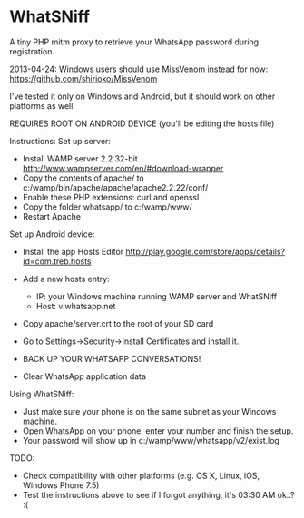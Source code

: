 WhatSNiff
=========

A tiny PHP mitm proxy to retrieve your WhatsApp password during registration.

2013-04-24: Windows users should use MissVenom instead for now: https://github.com/shirioko/MissVenom

I've tested it only on Windows and Android, but it should work on other platforms as well.

REQUIRES ROOT ON ANDROID DEVICE (you'll be editing the hosts file)

Instructions:
Set up server:
  - Install WAMP server 2.2 32-bit http://www.wampserver.com/en/#download-wrapper
  - Copy the contents of apache/ to c:/wamp/bin/apache/apache/apache2.2.22/conf/
  - Enable these PHP extensions: curl and openssl
  - Copy the folder whatsapp/ to c:/wamp/www/
  - Restart Apache

Set up Android device:
  - Install the app Hosts Editor http://play.google.com/store/apps/details?id=com.treb.hosts
  - Add a new hosts entry:
      
    - IP:   your Windows machine running WAMP server and WhatSNiff
    - Host: v.whatsapp.net
  - Copy apache/server.crt to the root of your SD card
  - Go to Settings->Security->Install Certificates and install it.
  - BACK UP YOUR WHATSAPP CONVERSATIONS!
  - Clear WhatsApp application data
  
Using WhatSNiff:
  - Just make sure your phone is on the same subnet as your Windows machine.
  - Open WhatsApp on your phone, enter your number and finish the setup.
  - Your password will show up in c:/wamp/www/whatsapp/v2/exist.log
  
TODO:
  - Check compatibility with other platforms (e.g. OS X, Linux, iOS, Windows Phone 7.5)
  - Test the instructions above to see if I forgot anything, it's 03:30 AM ok..? :(
